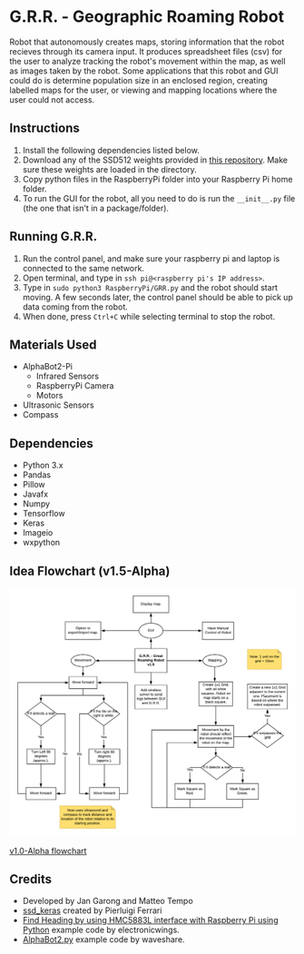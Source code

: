 # G.R.R. - Geographic Roaming Robot
Robot that autonomously creates maps, storing information that the robot recieves through its camera input. It produces spreadsheet files (csv) for the user to analyze tracking the robot's movement within the map, as well as images taken by the robot. Some applications that this robot and GUI could do is determine population size in an enclosed region, creating labelled maps for the user, or viewing and mapping locations where the user could not access.

## Instructions
1. Install the following dependencies listed below.
2. Download any of the SSD512 weights provided in [this repository](https://github.com/pierluigiferrari/ssd_keras). Make sure these weights are loaded in the directory.
3. Copy python files in the RaspberryPi folder into your Raspberry Pi home folder.
4. To run the GUI for the robot, all you need to do is run the ``__init__.py`` file (the one that isn't in a package/folder).

## Running G.R.R.
1. Run the control panel, and make sure your raspberry pi and laptop is connected to the same network.
2. Open terminal, and type in ``ssh pi@<raspberry pi's IP address>``.
3. Type in ``sudo python3 RaspberryPi/GRR.py`` and the robot should start moving. A few seconds later, the control panel should be able to pick up data coming from the robot.
4. When done, press ``Ctrl+C`` while selecting terminal to stop the robot.

## Materials Used
* AlphaBot2-Pi
  * Infrared Sensors
  * RaspberryPi Camera
  * Motors
* Ultrasonic Sensors
* Compass

## Dependencies
* Python 3.x
* Pandas
* Pillow
* Javafx
* Numpy
* Tensorflow
* Keras
* Imageio
* wxpython

## Idea Flowchart (v1.5-Alpha)
![alt text](https://github.com/Magichanics/GRR-Pi/blob/be8724e657bfecf57ec7b9cd98e724eef330caae/curr_ver.png)

[v1.0-Alpha flowchart](https://github.com/Magichanics/GRR-Pi/blob/c3b9f0c6a45b725a5bf3c15971ff976d40f442e5/version_flowchart.png)

## Credits
* Developed by Jan Garong and Matteo Tempo
* [ssd_keras](https://github.com/pierluigiferrari/ssd_keras) created by Pierluigi Ferrari
* [Find Heading by using HMC5883L interface with Raspberry Pi using Python](http://www.electronicwings.com) example code by electronicwings.
* [AlphaBot2.py](https://www.waveshare.com/) example code by waveshare.
